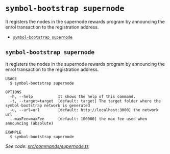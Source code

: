 `symbol-bootstrap supernode`
============================

It registers the nodes in the supernode rewards program by announcing the enrol transaction to the registration address.

* [`symbol-bootstrap supernode`](#symbol-bootstrap-supernode)

## `symbol-bootstrap supernode`

It registers the nodes in the supernode rewards program by announcing the enrol transaction to the registration address.

```
USAGE
  $ symbol-bootstrap supernode

OPTIONS
  -h, --help           It shows the help of this command.
  -t, --target=target  [default: target] The target folder where the symbol-bootstrap network is generated
  -u, --url=url        [default: http://localhost:3000] the network url
  --maxFee=maxFee      [default: 100000] the max fee used when announcing (absolute)

EXAMPLE
  $ symbol-bootstrap supernode
```

_See code: [src/commands/supernode.ts](https://github.com/nemtech/symbol-bootstrap/blob/v0.4.0/src/commands/supernode.ts)_
